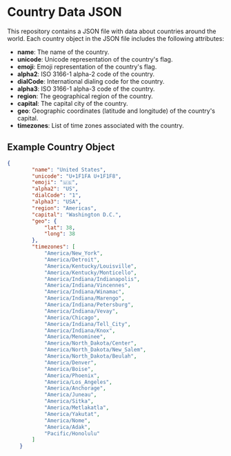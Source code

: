 # Country Data JSON

This repository contains a JSON file with data about countries around the world. Each country object in the JSON file includes the following attributes:

- **name**: The name of the country.
- **unicode**: Unicode representation of the country's flag.
- **emoji**: Emoji representation of the country's flag.
- **alpha2**: ISO 3166-1 alpha-2 code of the country.
- **dialCode**: International dialing code for the country.
- **alpha3**: ISO 3166-1 alpha-3 code of the country.
- **region**: The geographical region of the country.
- **capital**: The capital city of the country.
- **geo**: Geographic coordinates (latitude and longitude) of the country's capital.
- **timezones**: List of time zones associated with the country.

## Example Country Object

```json
{
        "name": "United States",
        "unicode": "U+1F1FA U+1F1F8",
        "emoji": "🇺🇸",
        "alpha2": "US",
        "dialCode": "1",
        "alpha3": "USA",
        "region": "Americas",
        "capital": "Washington D.C.",
        "geo": {
            "lat": 38,
            "long": 38
        },
        "timezones": [
            "America/New_York",
            "America/Detroit",
            "America/Kentucky/Louisville",
            "America/Kentucky/Monticello",
            "America/Indiana/Indianapolis",
            "America/Indiana/Vincennes",
            "America/Indiana/Winamac",
            "America/Indiana/Marengo",
            "America/Indiana/Petersburg",
            "America/Indiana/Vevay",
            "America/Chicago",
            "America/Indiana/Tell_City",
            "America/Indiana/Knox",
            "America/Menominee",
            "America/North_Dakota/Center",
            "America/North_Dakota/New_Salem",
            "America/North_Dakota/Beulah",
            "America/Denver",
            "America/Boise",
            "America/Phoenix",
            "America/Los_Angeles",
            "America/Anchorage",
            "America/Juneau",
            "America/Sitka",
            "America/Metlakatla",
            "America/Yakutat",
            "America/Nome",
            "America/Adak",
            "Pacific/Honolulu"
        ]
    }
